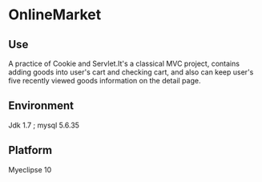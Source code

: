 # OnlineMarket
## Use  
A practice of Cookie and Servlet.It's a classical MVC project, contains adding goods into user's cart and 
checking cart, and also can keep user's five recently viewed goods information on the detail page.

## Environment  
Jdk 1.7 ; mysql 5.6.35

## Platform  
Myeclipse 10

